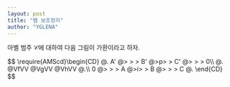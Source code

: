 ```yaml
---
layout: post
title: "뱀 보조정리"
author: "YGLENA"
---
```

아벨 범주 $\mathcal{C}$에 대하여 다음 그림이 가환이라고 하자.

<div class="commdiag">
$$
\require{AMScd}\begin{CD}
  @.  A'  @> > >  B'  @>p> > C' @> > > 0\\
@.      @VfVV       @VgVV      @VhVV       @.\\
0 @> > >  A   @>i> >  B   @> > > C  @. 
\end{CD}
$$
</div>
